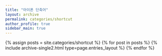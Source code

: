 ```yaml
---
title: "아이폰 단축어"
layout: archive
permalink: categories/shortcut
author_profile: true
sidebar_main: true
---
```



{% assign posts = site.categories/shortcut %}
{% for post in posts %} {% include archive-single2.html type=page.entries_layout %} {% endfor %}